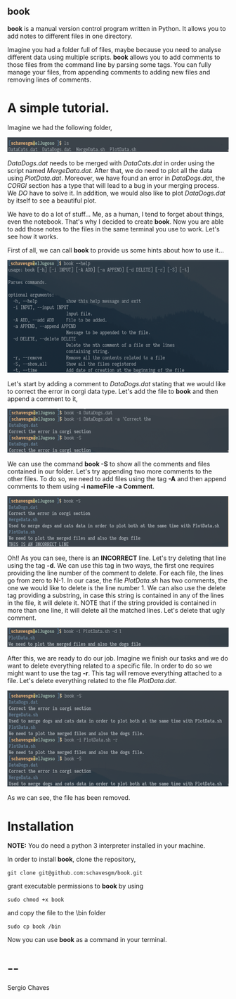 ## book

**book** is a manual version control program written in Python.
It allows you to add notes to different files in one directory.

Imagine you had a folder full of files, maybe because you need to
analyse different data using multiple scripts. **book** allows you
to add comments to those files from the command line by parsing
some tags. You can fully manage your files, from appending comments
to adding new files and removing lines of comments.

# A simple tutorial.

Imagine we had the following folder,

![Folder Data](./Images/FolderPic.png)

*DataDogs.dat* needs to be merged with *DataCats.dat* in order using
the script named *MergeData.dat*. After that, we do need to
plot all the data using *PlotData.dat*. Moreover, we have found
an error in *DataDogs.dat*, the *CORGI* section has a type that
will lead to a bug in your merging process. We *DO* have to
solve it. In addition, we would also like to plot *DataDogs.dat*
by itself to see a beautiful plot.

We have to do a lot of stuff... Me, as a human, I tend to forget
about things, even the notebook. That's why I decided to create
**book**. Now you are able to add those notes to the files in the same
terminal you use to work. Let's see how it works.

First of all, we can call **book** to provide us some hints about
how to use it...

![Help Pic](./Images/HelpPic.png)

Let's start by adding a comment to *DataDogs.dat* stating that
we would like to correct the error in corgi data type. Let's add
the file to **book** and then append a comment to it,

![Add Pic](./Images/AddPic.png)

We can use the command **book -S** to show all the comments and
files contained in our folder. Let's try appending two more comments
to the other files. To do so, we need to add files using the tag **-A**
and then append comments to them using **-i nameFile -a Comment**.

![More Pic](./Images/MorePic.png)

Oh!! As you can see, there is an **INCORRECT** line. Let's try deleting
that line using the tag **-d**. We can use this tag in two ways, the
first one requires providing the line number of the comment to delete.
For each file, the lines go from zero to N-1. In our case, the file
*PlotData.sh* has two comments, the one we would like to delete is
the line number 1. We can also use the delete tag providing a substring,
in case this string is contained in any of the lines in the file, it will
delete it. NOTE that if the string provided is contained in more than one
line, it will delete all the matched lines. Let's delete that ugly comment.

![Del Pic](./Images/DelPic.png)

After this, we are ready to do our job. Imagine we finish our tasks and we
do want to delete everything related to a specific file. In order to do so
we might want to use the tag **-r**. This tag will remove everything attached
to a file. Let's delete everything related to the file *PlotData.dat*.

![Rem Pic](./Images/RemPic.png)

As we can see, the file has been removed.

# Installation

**NOTE:** You do need a python 3 interpreter installed in your machine.

In order to install **book**, clone the repository,

```
git clone git@github.com:schavesgm/book.git
```

grant executable permissions to **book** by using

```
sudo chmod +x book
```

and copy the file to the \bin folder

```
sudo cp book /bin
```

Now you can use **book** as a command in your terminal.

# --

Sergio Chaves









